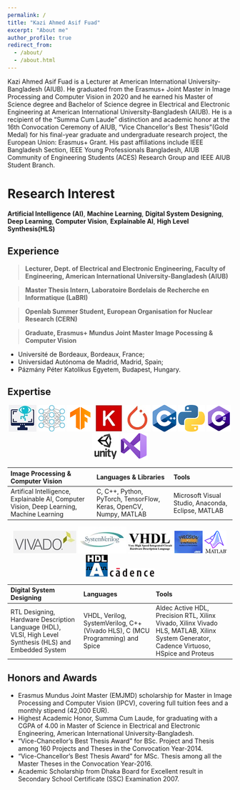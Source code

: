 ```yaml
---
permalink: /
title: "Kazi Ahmed Asif Fuad"
excerpt: "About me"
author_profile: true
redirect_from: 
  - /about/
  - /about.html
---
```


Kazi Ahmed Asif Fuad is a Lecturer at American International University-Bangladesh (AIUB). He graduated from the Erasmus+ Joint Master in Image Processing and Computer Vision in 2020 and he earned his Master of Science degree and Bachelor of Science degree in Electrical and Electronic Engineering at American International University-Bangladesh (AIUB). He is a recipient of the “Summa Cum Laude” distinction and academic honor at the 16th Convocation Ceremony of AIUB, “Vice Chancellor's Best Thesis”(Gold Medal) for his final-year graduate and undergraduate research project, the European Union: Erasmus+ Grant. 
His past affiliations include IEEE Bangladesh Section, IEEE Young Professionals Bangladesh, AIUB Community of Engineering Students (ACES) Research Group and IEEE AIUB Student Branch.

Research Interest
======
 **Artificial Intelligence (AI)**, **Machine Learning**, **Digital System Designing**, **Deep Learning**, 
 **Computer Vision**, **Explainable AI**, **High Level Synthesis(HLS)**

Experience
------
> **Lecturer, Dept. of Electrical and Electronic Engineering, Faculty of Engineering, American International University-Bangladesh (AIUB)**

> **Master Thesis Intern, Laboratoire Bordelais de Recherche en Informatique (LaBRI)**

> **Openlab Summer Student, European Organisation for Nuclear Research (CERN)** 

> **Graduate, Erasmus+ Mundus Joint Master Image Pocessing & Computer Vision**          
  * Université de Bordeaux, Bordeaux, France; 
  * Universidad Autónoma de Madrid, Madrid, Spain; 
  * Pázmány Péter Katolikus Egyetem, Budapest, Hungary.


Expertise
-----
<center>
<img src="/images/icons/cv.jpg" alt="Computer Vision">
<img src="/images/icons/DL.jpg" alt="Deep Learning"> <img src="/images/icons/tf.png" alt="TensorFlow"> <img src="/images/icons/keras.jpg" alt="Keras"> 
<img src="/images/icons/pytorch.jpg" alt="PyTorch"> <img src="/images/icons/C++.png" alt="C++"> 
<img src="/images/icons/python.png" alt="Python"> <img src="/images/icons/Cs.png" alt="C#">
<img src="/images/icons/unity3d.jpg" alt="Unity 3D"> <img src="/images/icons/vs.png" alt="Visual Studio">
</center>



| Image Processing & Computer  Vision | Languages & Libraries | Tools |
|:-------------|:------------------|:------|
| Artifical Intelligence, Explainable AI, Computer Vision, Deep Learning, Machine Learning |  C, C++, Python, PyTorch, TensorFlow, Keras, OpenCV, Numpy, MATLAB | Microsoft Visual Studio, Anaconda, Eclipse, MATLAB |


<center>
<img src="/images/icons/vivado.jpg" alt="Vivado HLS"> <img src="/images/icons/sv.jpg" alt="SystemVerilog">
<img src="/images/icons/vhdl.jpg" alt="VHDL"> <img src="/images/icons/precision.jpg" alt="Precision RTL"> <img src="/images/icons/matlab.png" alt="MATLAB"> <img src="/images/icons/active.png" alt="Active HDL">
<img src="/images/icons/cadence.png" alt="Cadence">
</center>


| Digital System Designing | Languages | Tools |
|:-------------|:------------------|:----------|
| RTL Designing, Hardware Description Language (HDL), VLSI, High Level Synthesis (HLS) and Embedded System | VHDL, Verilog, SystemVerilog, C++(Vivado HLS), C (MCU Programming) and Spice  | Aldec Active HDL, Precision RTL, Xilinx Vivado, Xilinx Vivado HLS, MATLAB, Xilinx System Generator, Cadence Virtuoso, HSpice and Proteus |


Honors and Awards
-----
  * Erasmus Mundus Joint Master (EMJMD) scholarship for Master in Image Processing and Computer Vision (IPCV), covering full tuition fees and a monthly stipend (42,000 EUR).
  * Highest Academic Honor, Summa Cum Laude, for graduating with a CGPA of 4.00 in Master of Science in Electrical and Electronic Engineering, American International University-Bangladesh.
  * “Vice-Chancellor’s Best Thesis Award” for BSc. Project and Thesis among 160 Projects and Theses in the Convocation Year-2014. 
  * “Vice-Chancellor’s Best Thesis Award” for MSc. Thesis among all the Master Theses in the Convocation Year-2016.
  * Academic Scholarship from Dhaka Board for Excellent result in Secondary School Certificate (SSC) Examination 2007. 